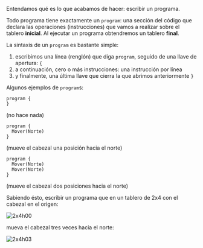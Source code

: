Entendamos qué es lo que acabamos de hacer: escribir un programa.

Todo programa tiene exactamente un `program`: una sección del código que declara las operaciones (instrucciones) que vamos a realizar sobre el tablero **inicial**. Al ejecutar un programa  obtendremos un tablero **final**.

La sintaxis de un `program` es bastante simple:

1. escribimos una línea (renglón) que diga `program`, seguido de una llave de apertura: `{`
1. a continuación, cero o más instrucciones: una instrucción por línea
1. y finalmente, una última llave que cierra la que abrimos anteriormente `}`

Algunos ejemplos de `program`s:


```puppet
program {
}
```

(no hace nada)


```puppet
program {
  Mover(Norte)
}
```

(mueve el cabezal una posición hacia el norte)

```puppet
program {
  Mover(Norte)
  Mover(Norte)
}
```

(mueve el cabezal dos posiciones hacia el norte)

Sabiendo ésto, escribir un programa que en un tablero de 2x4 con el cabezal en el origen:

![2x4h00](https://raw.githubusercontent.com/mumuki/mumuki-fundamentos-ruby-stones-guia-1-primeros-programas/master/2x4h00.png)

mueva el cabezal tres veces hacia el norte:

![2x4h03](https://raw.githubusercontent.com/mumuki/mumuki-fundamentos-ruby-stones-guia-1-primeros-programas/master/2x4h03.png)
